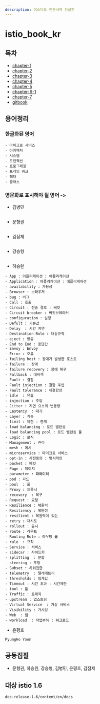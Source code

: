 ```yaml
---
description: 이스티오 전문서적 한글판
---
```


# istio\_book\_kr

## 목차

* [chapter-1](charter-1-introduce/)
* [chapter-2](2.installation/)
* [chapter-3](chapter-3/)
* [chapter-4](5.security/)
* [chapter-5](https://github.com/istiokrsg/istio_book_kr/tree/bdc34718903ee41cd3f9d20f9efc6fac275529f5/chapter-5/README.md)
* [chapter-6-1](https://github.com/istiokrsg/istio_book_kr/tree/bdc34718903ee41cd3f9d20f9efc6fac275529f5/chapter-6-1/README.md)
* [chapter-7](https://github.com/istiokrsg/istio_book_kr/tree/bdc34718903ee41cd3f9d20f9efc6fac275529f5/chapter-7/observability/README.md)
* [gitbook](references/setting_gitbook.md)

## 용어정리

### 한글화된 영어

```text
- 마이크로 서비스
- 아키텍처
- 시스템
- 트랜잭션
- 프로그래밍
- 프레임 워크
- 헤더
- 클래스
```

### 영문화로 표시해야 될 영어 -&gt;

* 김병민

```text

```

* 문형권

```text

```

* 김잠제

```text

```

* 강승형

```text

```

* 하승완

```text
- App : 어플리케이션 : 애플리케이션
- Application : 어플리케이션 : 애플리케이션
- availability : 가용성
- Browser : 브라우저
- bug : 버그
- Call : 호출
- Circuit : 전송 경로 : 써킷
- Circuit breaker : 써킷브레이커
- configuration : 설정
- Defult : 기본값
- Delay  : 시간 지연
- Destination Rule : 대상규칙
- eject : 방출
- End to End : 종단간
- Envoy : Envoy
- Error : 오류
- failing host : 장애가 발생한 호스트
- failure : 장애
- failure recovery : 장애 복구
- Fallback : 대비책
- Fault : 결함
- Fault injection : 결함 주입
- Fault tolerance : 내결함성
- idle  : 유휴
- injection : 주입
- Jitter : 지연 요소의 변동량
- Lastency  : 대기
- Layer : 계층
- limit : 제한 : 한계
- load balancing : 로드 밸런싱
- load balancing pool : 로드 밸런싱 풀 
- Logic : 로직
- Management : 관리
- mesh : 메시
- microservice : 마이크로 서비스
- opt-in : 사전동의 : 명시적인
- packet : 패킷
- Page : 페이지
- parameter : 파라미터
- pod : 파드 
- pool  : 풀
- Proxy : 프록시
- recovery  : 복구
- Request : 요청
- Resilience : 복원력
- Resiliency : 복원성
- resilient : 복원력이 있는
- retry : 재시도
- rollout : 출시
- route : 라우트
- Routing Rule : 라우팅 룰
- rule  : 규칙
- Service : 서비스
- sidecar : 사이드카
- splitting  : 분할
- steering : 조정
- Subset : 하위집합
- telemetry  : 텔레메트리
- thresholds : 임계값
- Timeout : 시간 초과 : 시간제한
- tool : 툴
- Traffic : 트래픽
- upstream : 업스트림
- Virtual Service  : 가상 서비스
- Visibility : 가시성
- Web  : 웹
- workload  : 작업부하 : 워크로드
```

* 윤평호

```text
PyungHo Yoon
```

## 공동집필

* 문형권, 하승완, 강승형, 김병민, 윤평호, 김잠제

## 대상 istio 1.6

```text
doc-release-1.6/content/en/docs
```

